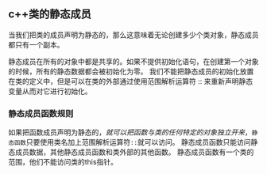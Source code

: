 ## c++类的静态成员

当我们把类的成员声明为静态的，那么这意味着无论创建多少个类对象，静态成员都只有一个副本。

静态成员在所有的对象中都是共享的。如果不提供初始化语句，在创建第一个对象的时候，所有的静态数据都会被初始化为零。
我们不能把静态成员的初始化放置在类的定义中，但是可以在类的外部通过使用范围解析运算符 :: 来重新声明静态变量从而对它进行初始化。

### 静态成员函数规则
如果把函数成员声明为静态的，*就可以把函数与类的任何特定的对象独立开来*，`静态函数`只要使用类名加上范围解析运算符`::`就可以访问。
静态成员函数只能访问静态成员数据，其他静态成员函数和类外部的其他函数。
静态成员函数有一个类的范围，他们不能访问类的this指针。